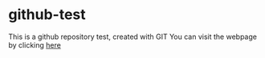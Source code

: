 # github-test
This is a github repository test, created with GIT
You can visit the webpage by clicking [here](https://ximecodes.github.io/github-test/)
